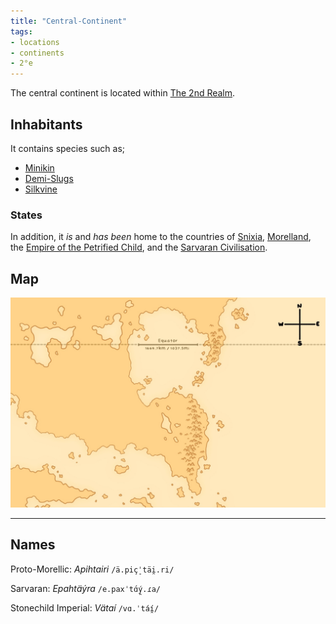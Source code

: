 ```yaml
---
title: "Central-Continent"
tags:
- locations
- continents
- 2°e
---
```

The central continent is located within [The 2nd Realm](locations/2nd-realm/2nd-realm.md).

## Inhabitants
It contains species such as;
- [Minikin](fauna/minikin/minikin.md)
- [Demi-Slugs](fauna/demi-slugs/demi-slugs.md)
- [Silkvine](flora/silkvine/silkvine.md)

### States
In addition, it *is* and *has been* home to the countries of [Snixia](cultures/snixian/snixia/snixia.md), [Morelland](cultures/morellic/morelland/morelland.md), the [Empire of the Petrified Child](cultures/morellic/stonechild-empire/empire-of-the-petrified-child.md), and the [Sarvaran Civilisation](cultures/morellic/sarvara/sarvara.md).

## Map
![Unfinished Map of the Central Continent, featuring the equatorial lakes, the Morellic Mountains, but unfortunately missing the Snixian mountains. It also shows a compass, an equator line, and the Sarvaran Peninsula. ](maps/Central/central_map.jpeg)

---
## Names
Proto-Morellic: *Apihtairi* `/ä.piç̠ˈtäi̯.ri/`

Sarvaran: *Epahtäýra* `/e.paxˈtɑ́ý̯.ɾa/`

Stonechild Imperial: *Vätaí* `/vɑ.ˈtáí̯/`